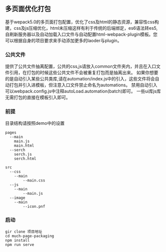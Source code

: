 ## 多页面优化打包

基于wepack5.0的多页面打包配置，优化了css及html的静态资源，兼容性css构建，css及js压缩优化，html未压缩这样有利于传统的后端绑定，es6语法转es5, 自刷新服务器以及自动加载入口文件与自动配置html-webpack-plugin模板。您可以根据自身的项目要求来手动添加更多的laoder与plugin。

### 公共文件

提供了公共文件抽离配置，公共的css,js请放入common文件夹内，并且在入口文件引用，在打包的时候这些公共文件不会被重复打包而是抽离出来。
如果你想要的是自动引入某些公共类库,请在automation/index.js中的引入，这些文件将会自动打包并引入进模板，但注意入口文件禁止命名为automations。
禁用自动引入可以webpack.config.js中注释autoLoad.automation(batch)即可。
一些ui库js库无需打包的直接在模板引入即可。

### 前提

目录结构请按照demo中的设置

```
pages
  --main
    main.js
    main.html
  --serch
    serch.js
    serch.html

src
  --css
    --main
        --main.css
  --js
    --main
        --main.js
  --image
    --main
        --icon.pnf
```


### 启动


```
gir clone 项目地址
cd much-page-packaging
npm install
npm run serve

```
